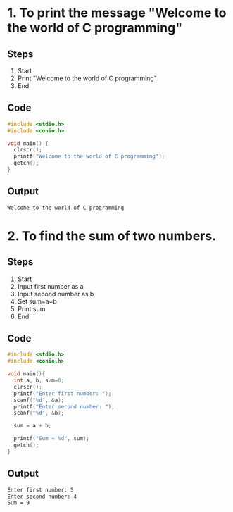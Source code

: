 # 1. To print the message "Welcome to the world of C programming"

## Steps
1. Start
2. Print "Welcome to the world of C programming"
3. End

## Code
```c
#include <stdio.h>
#include <conio.h>

void main() {
  clrscr();
  printf("Welcome to the world of C programming");
  getch();
}
```

## Output
```bash
Welcome to the world of C programming
```

# 2. To find the sum of two numbers.

## Steps
1. Start
2. Input first number as a
3. Input second number as b
4. Set sum=a+b
5. Print sum
6. End

## Code
```c
#include <stdio.h>
#include <conio.h>

void main(){
  int a, b, sum=0;
  clrscr();
  printf("Enter first number: ");
  scanf("%d", &a);
  printf("Enter second number: ");
  scanf("%d", &b);

  sum = a + b;

  printf("Sum = %d", sum);
  getch();
}
```

## Output
```bash
Enter first number: 5
Enter second number: 4
Sum = 9
```
